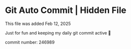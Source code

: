 # Git Auto Commit | Hidden File

This file was added Feb 12, 2025

Just for fun and keeping my daily git commit active 🤪

commit number: 246989
